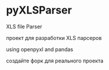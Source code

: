 # pyXLSParser
XLS file Parser

проект для разработки XLS парсеров

using openpyxl and pandas

создайте форк для реального проекта
